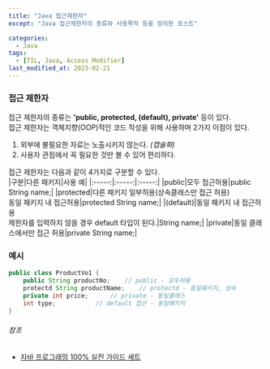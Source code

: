 ```yaml
---
title: "Java 접근제한자"
except: "Java 접근제한자의 종류와 사용목적 등을 정리한 포스트"

categories:
  - Java
tags:
  - [TIL, Java, Access Modifier]
last_modified_at: 2023-02-21
---
```


### 접근 제한자
접근 제한자의 종류는 **'public, protected, (default), private'** 등이 있다.<br/>
접근 제한자는 객체지향(OOP)적인 코드 작성을 위해 사용하며 2가지 이점이 있다.<br/> 
1. 외부에 불필요한 자료는 노출시키지 않는다. *(캡슐화)*
2. 사용자 관점에서 꼭 필요한 것만 볼 수 있어 편리하다.

접근 제한자는 다음과 같이 4가지로 구분할 수 있다.  
|구분|다른 패키지|사용 예|
|:-----:|:-----:|:-----:|
|public|모두 접근허용|public String name;|
|protected|다른 패키지 일부허용(상속클래스만 접근 허용)<br/> 동일 패키지 내 접근허용|protected String name;|
|(default)|동일 패키지 내 접근허용<br/> 제한자를 입력하지 않을 경우 default 타입이 된다.|String name;|
|private|동일 클래스에서만 접근 허용|private String name;|

### 예시
```java
public class ProductVo1 {
	public String productNo;	// public - 모두허용
	protectd String productName;	// protectd - 동일패키지, 상속
	private int price;		// private - 동일클래스
	int type;			// default 접근 - 동일패키지
}
```
###### 참조
* [자바 프로그래밍 100% 실전 가이드 세트](http://www.yes24.com/Product/Goods/73300092)
